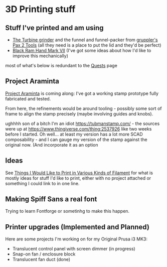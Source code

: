 # 3D Printing stuff

## Stuff I've printed and am using

- [The Turbine grinder][] and the funnel and funnel-packer from [gruppler's Pax 2 Tools][] (all they need is a place to put the lid and they'd be perfect)
- [Black Ram Hand Mark VII][] (I've got some ideas about how I'd like to improve this mechanically)

[The Turbine grinder]: https://www.thingiverse.com/thing:2138128
[gruppler's Pax 2 tools]: https://www.thingiverse.com/thing:963088
[Black Ram Hand Mark VII]: https://www.thingiverse.com/thing:2605203

most of what's below is redundant to the [Quests][] page

[Quests]: 6f25cf97-8ee8-460e-9db8-3c241cadbff0.md

## Project Araminta

[Project Araminta][] is coming along: I've got a working stamp prototype fully fabricated and tested.

From here, the refinements would be around tooling - possibly some sort of frame to align the stamp precisely (maybe involving guides and knobs).

ughhhh son of a bitch I'm an idiot https://tubmanstamp.com/ - the sources were up at https://www.thingiverse.com/thing:2537926 like two weeks before I started. Oh well... at least my version has a lot more SCAD composability - and I can gauge my version of the stamp against the original now. (And incorporate it as an option

[Project Araminta]: https://github.com/stuartpb/project-araminta

## Ideas

See [Things I Would Like to Print in Various Kinds of Filament][filawish] for what is mostly ideas for stuff I'd like to print, either with no project attached or something
I could link to in one line.

[filawish]: 3285bdd0-8bbb-4e31-9ade-3a0674d7ab1e.md

## Making Spiff Sans a real font

Trying to learn Fontforge or sometinhg to make this happen.

## Printer upgrades (Implemented and Planned)

Here are some projects I'm working on for my Original Prusa i3 MK3:

- Translucent control panel with screen dimmer (in progress)
- Snap-on fan / enclosure block
- Translucent fan duct (done)
